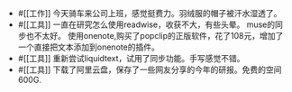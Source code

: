 - #[[工作]] 今天骑车来公司上班，感觉挺费力。羽绒服的帽子被汗水湿透了。
- #[[工具]] 一直在研究怎么使用readwise，收获不大，有些头晕。
muse的同步也不太好。
使用onenote,购买了popclip的正版软件，花了108元，增加了一个直接把文本添加到onenote的插件。
- #[[工具]] 重新尝试liquidtext，试用了同步功能。手写感觉不错。
- #[[工具]] 下载了阿里云盘，保存了一些网友分享的今年的研报。免费的空间600G.
